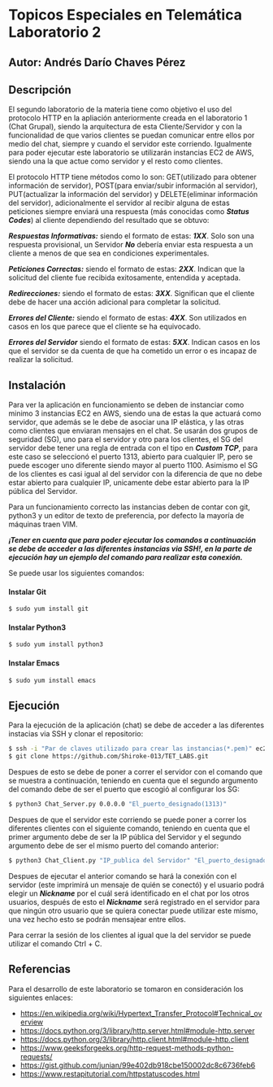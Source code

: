 # Topicos Especiales en Telemática Laboratorio 2

## Autor: Andrés Darío Chaves Pérez 

## Descripción
El segundo laboratorio de la materia tiene como objetivo el uso del protocolo HTTP en la apliación anteriormente creada en el laboratorio 1 (Chat Grupal), siendo la arquitectura de esta Cliente/Servidor y con la funcionalidad de que varios clientes se puedan comunicar entre ellos por medio del chat, siempre y cuando el servidor este corriendo. Igualmente para poder ejecutar este laboratorio se utilizarán instancias EC2 de AWS, siendo una la que actue como servidor y el resto como clientes.

El protocolo HTTP tiene métodos como lo son: GET(utilizado para obtener información de servidor), POST(para enviar/subir información al servidor), PUT(actualizar la información del servidor) y DELETE(eliminar información del servidor), adicionalmente el servidor al recibir alguna de estas peticiones siempre enviará una respuesta (más conocidas como ***Status Codes***) al cliente dependiendo del resultado que se obtuvo:

***Respuestas Informativas:*** siendo el formato de estas: ***1XX***. Solo son una respuesta provisional, un Servidor ***No*** debería enviar esta respuesta a un cliente a menos de que sea en condiciones experimentales.

***Peticiones Correctas:***  siendo el formato de estas: ***2XX***. Indican que la solicitud del cliente fue recibida exitosamente, entendida y aceptada.

***Redirecciones:*** siendo el formato de estas: ***3XX***. Significan que el cliente debe de hacer una acción adicional para completar la solicitud.

***Errores del Cliente:*** siendo el formato de estas: ***4XX***. Son utilizados en casos en los que parece que el cliente se ha equivocado.

***Errores del Servidor*** siendo el formato de estas: ***5XX***. Indican casos en los que el servidor se da cuenta de que ha cometido un error o es incapaz de realizar la solicitud.

## Instalación
Para ver la aplicación en funcionamiento se deben de instanciar como minimo 3 instancias EC2 en AWS, siendo una de estas la que actuará como servidor, que además se le debe de asociar una IP elástica, y las otras como clientes que enviaran mensajes en el chat. Se usarán dos grupos de seguridad (SG), uno para el servidor y otro para los clientes, el SG del servidor debe tener una regla de entrada con el tipo en ***Custom TCP***, para este caso se seleccionó el puerto 1313, abierto para cualquier IP, pero se puede escoger uno diferente siendo mayor al puerto 1100. Asimismo el SG de los clientes es casi igual al del servidor con la diferencia de que no debe estar abierto para cualquier IP, unicamente debe estar abierto para la IP pública del Servidor.

Para un funcionamiento correcto las instancias deben de contar con git, python3 y un editor de texto de preferencia, por defecto la mayoría de máquinas traen VIM.

***¡Tener en cuenta que para poder ejecutar los comandos a continuación se debe de acceder a las diferentes instancias via SSH!, en la parte de ejecución hay un ejemplo del comando para realizar esta conexión.***

Se puede usar los siguientes comandos:

#### Instalar Git
```sh
$ sudo yum install git
```

#### Instalar Python3
```sh
$ sudo yum install python3
```

#### Instalar Emacs
```sh
$ sudo yum install emacs
```

## Ejecución
Para la ejecución de la aplicación (chat) se debe de acceder a las diferentes instacias via SSH y clonar el repositorio:

```sh
$ ssh -i "Par de claves utilizado para crear las instancias(*.pem)" ec2-user@"DNS de IPv4 pública de la instancia"
$ git clone https://github.com/Shiroke-013/TET_LABS.git
```


Despues de esto se debe de poner a correr el servidor con el comando que se muestra a continuación, teniendo en cuenta que el segundo argumento del comando debe de ser el puerto que escogió al configurar los SG:

```sh
$ python3 Chat_Server.py 0.0.0.0 "El_puerto_designado(1313)"
```

Despues de que el servidor este corriendo se puede poner a correr los diferentes clientes con el siguiente comando, teniendo en cuenta que el primer argumento debe de ser la IP pública del Servidor y el segundo argumento debe de ser el mismo puerto del comando anterior:
```sh
$ python3 Chat_Client.py "IP_publica del Servidor" "El_puerto_designado(1313)"
```

Despues de ejecutar el anterior comando se hará la conexión con el servidor (este imprimirá un mensaje de quién se conectó) y el usuario podrá elegir un ***Nickname*** por el cuál será identificado en el chat por los otros usuarios, después de esto el ***Nickname*** será registrado en el servidor para que ningún otro usuario que se quiera conectar puede utilizar este mismo, una vez hecho esto se podrán mensajear entre ellos.

Para cerrar la sesión de los clientes al igual que la del servidor se puede utilizar el comando Ctrl + C.


## Referencias
Para el desarrollo de este laboratorio se tomaron en consideración los siguientes enlaces:
* https://en.wikipedia.org/wiki/Hypertext_Transfer_Protocol#Technical_overview
* https://docs.python.org/3/library/http.server.html#module-http.server
* https://docs.python.org/3/library/http.client.html#module-http.client
* https://www.geeksforgeeks.org/http-request-methods-python-requests/
* https://gist.github.com/junian/99e402db918cbe150002dc8c6736feb6
* https://www.restapitutorial.com/httpstatuscodes.html
